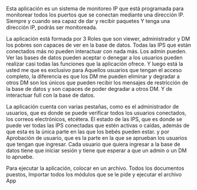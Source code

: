 Esta aplicación es un sistema de monitoreo IP que está programada para monitorear todos los puertos que se conectan mediante una dirección IP. Siempre y cuando sea capaz de dar y recibir paquetes Y tenga una dirección IP, podrás ser monitoreada. 

 

La aplicación está formada por 3 Roles que son viewer, administrador y DM los pobres son capaces de ver en la base de datos. Todas las IPS que están conectados más no pueden interactuar con nada más. Los admin pueden. Ver las bases de datos pueden aceptar o denegar a los usuarios pueden realizar casi todas las funciones que la aplicación ofrece. Y luego está la usted me que es exclusivo para Aquellos usuarios que tengan el acceso completo, la diferencia es que los DM me pueden eliminar y degradar a otros DM son los únicos que pueden recibir los mensajes de restricción de la base de datos y son capaces de poder degradar a otros DM. Y de interactuar full con la base de datos. 

La aplicación cuenta con varias pestañas, como es el administrador de usuarios, que es donde se puede verificar todos los usuarios conectados, los correos electrónicos, etcétera. El estado de las IPS, que es donde se puede ver todas las IPS conectadas que estén activas o caídas, además de que esta es la única parte en las que los bebés pueden estar. y por Aprobación de usuario, que es la parte en la que se aprueban los usuarios que tengan que ingresar. Cada usuario que quiera ingresar a la base de datos tiene que iniciar sesión y tiene que esperar a que un admin o un DM lo apruebe.  

 

Para ejecutar la aplicación, colocar en un archivo. Todos los documentos puestos, Importar todos los módulos que se le pide y ejecutar el archivo App 
